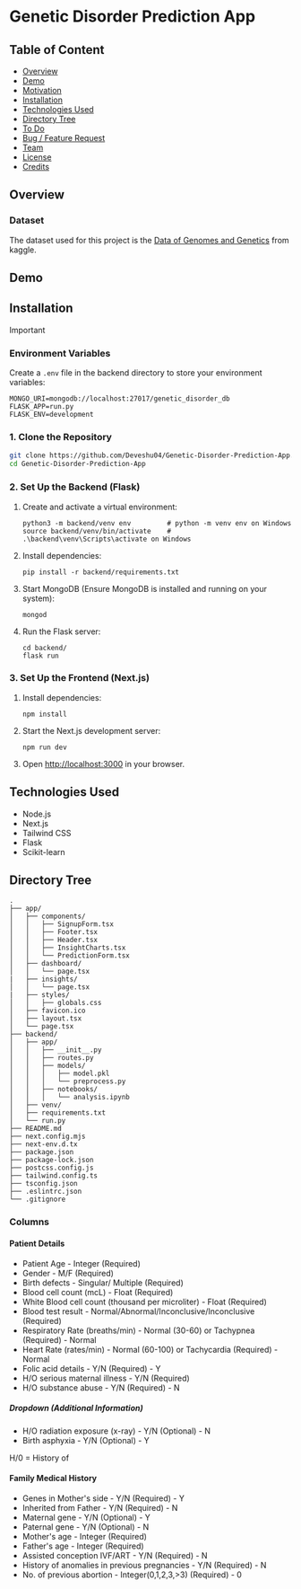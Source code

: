 # Genetic Disorder Prediction App

## Table of Content
  * [Overview](#overview)
  * [Demo](#demo)
  * [Motivation](#motivation)
  * [Installation](#installation)
  * [Technologies Used](#technologies-used)
  * [Directory Tree](#directory-tree)
  * [To Do](#to-do)
  * [Bug / Feature Request](#bug--feature-request)
  * [Team](#team)
  * [License](#license)
  * [Credits](#credits)


## Overview


### Dataset
The dataset used for this project is the [Data of Genomes and Genetics](https://www.kaggle.com/datasets/aryarishabh/of-genomes-and-genetics-hackerearth-ml-challenge) from kaggle.


## Demo





## Installation

> [!IMPORTANT]
> ### Environment Variables
> Create a `.env` file in the backend directory to store your environment variables:
> ```
> MONGO_URI=mongodb://localhost:27017/genetic_disorder_db
> FLASK_APP=run.py
> FLASK_ENV=development
> ```

### 1. Clone the Repository

```sh
git clone https://github.com/Deveshu04/Genetic-Disorder-Prediction-App.git
cd Genetic-Disorder-Prediction-App
```

### 2. Set Up the Backend (Flask)

1. Create and activate a virtual environment:
    ```
    python3 -m backend/venv env         # python -m venv env on Windows
    source backend/venv/bin/activate    # .\backend\venv\Scripts\activate on Windows
    ```

2. Install dependencies:
    ```
    pip install -r backend/requirements.txt
    ```

3. Start MongoDB (Ensure MongoDB is installed and running on your system):
    ```
    mongod
    ```

4. Run the Flask server:
    ```
    cd backend/
    flask run
    ````

### 3. Set Up the Frontend (Next.js)
1. Install dependencies:
    ```
    npm install
    ```

2. Start the Next.js development server:
    ```
    npm run dev
    ```

3. Open [http://localhost:3000](http://localhost:3000) in your browser.



## Technologies Used
- Node.js
- Next.js
- Tailwind CSS
- Flask
- Scikit-learn

## Directory Tree
```
.
├── app/
│   ├── components/
│   │   ├── SignupForm.tsx
│   │   ├── Footer.tsx
│   │   ├── Header.tsx
│   │   ├── InsightCharts.tsx
│   │   └── PredictionForm.tsx
│   ├── dashboard/
│   │   └── page.tsx
|   ├── insights/
│   │   └── page.tsx
|   ├── styles/
│   │   ├── globals.css
│   ├── favicon.ico
│   ├── layout.tsx
│   └── page.tsx
├── backend/
│   ├── app/
│   │   ├── __init__.py
│   │   ├── routes.py
│   │   ├── models/
│   │   │   ├── model.pkl
│   │   │   └── preprocess.py
│   │   ├── notebooks/
│   │   │   └── analysis.ipynb
│   ├── venv/
│   ├── requirements.txt
│   └── run.py
├── README.md
├── next.config.mjs
├── next-env.d.tx
├── package.json
├── package-lock.json
├── postcss.config.js
├── tailwind.config.ts
├── tsconfig.json
├── .eslintrc.json
└── .gitignore
```


### Columns
#### Patient Details
- Patient Age - Integer (Required)
- Gender - M/F (Required)
- Birth defects - Singular/ Multiple (Required)
- Blood cell count (mcL) - Float (Required)
- White Blood cell count (thousand per microliter) - Float (Required)
- Blood test result - Normal/Abnormal/Inconclusive/Inconclusive (Required)
- Respiratory Rate (breaths/min) - Normal (30-60) or Tachypnea (Required) - Normal
- Heart Rate (rates/min) - Normal (60-100) or Tachycardia (Required) - Normal
- Folic acid details - Y/N (Required) - Y
- H/O serious maternal illness - Y/N (Required)
- H/O substance abuse - Y/N (Required) - N

##### Dropdown (Additional Information)
- H/O radiation exposure (x-ray) - Y/N (Optional) - N
- Birth asphyxia - Y/N (Optional) - Y

H/0 = History of

#### Family Medical History
- Genes in Mother's side - Y/N (Required) - Y
- Inherited from Father - Y/N (Required) - N
- Maternal gene - Y/N (Optional) - Y
- Paternal gene - Y/N (Optional) - N
- Mother's age - Integer (Required)
- Father's age - Integer (Required)
- Assisted conception IVF/ART - Y/N (Required) - N
- History of anomalies in previous pregnancies - Y/N (Required) - N
- No. of previous abortion - Integer(0,1,2,3,>3) (Required) - 0
